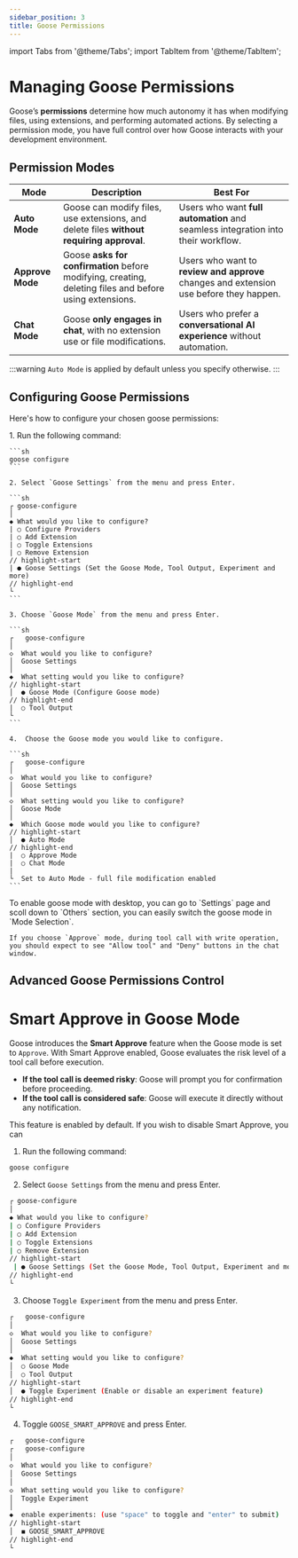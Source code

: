 ```yaml
---
sidebar_position: 3
title: Goose Permissions
---
```


import Tabs from '@theme/Tabs';
import TabItem from '@theme/TabItem';

# Managing Goose Permissions

Goose’s **permissions** determine how much autonomy it has when modifying files, using extensions, and performing automated actions. By selecting a permission mode, you have full control over how Goose interacts with your development environment.

## Permission Modes

| Mode             | Description                                                                                             | Best For                                                                               |
| ---------------- | ------------------------------------------------------------------------------------------------------- | -------------------------------------------------------------------------------------- |
| **Auto Mode**    | Goose can modify files, use extensions, and delete files **without requiring approval**.                | Users who want **full automation** and seamless integration into their workflow.       |
| **Approve Mode** | Goose **asks for confirmation** before modifying, creating, deleting files and before using extensions. | Users who want to **review and approve** changes and extension use before they happen. |
| **Chat Mode**    | Goose **only engages in chat**, with no extension use or file modifications.                            | Users who prefer a **conversational AI experience** without automation.                |

:::warning
`Auto Mode` is applied by default unless you specify otherwise.
:::

## Configuring Goose Permissions

Here's how to configure your chosen goose permissions:

<Tabs groupId="interface">
  <TabItem value="cli" label="Goose CLI" default>
    1. Run the following command:

    ```sh
    goose configure
    ```

    2. Select `Goose Settings` from the menu and press Enter.

    ```sh
    ┌ goose-configure
    │
    ◆ What would you like to configure?
    | ○ Configure Providers
    | ○ Add Extension
    | ○ Toggle Extensions
    | ○ Remove Extension
    // highlight-start
    | ● Goose Settings (Set the Goose Mode, Tool Output, Experiment and more)
    // highlight-end
    └
    ```

    3. Choose `Goose Mode` from the menu and press Enter.

    ```sh
    ┌   goose-configure
    │
    ◇  What would you like to configure?
    │  Goose Settings
    │
    ◆  What setting would you like to configure?
    // highlight-start
    │  ● Goose Mode (Configure Goose mode)
    // highlight-end
    |  ○ Tool Output
    └
    ```

    4.  Choose the Goose mode you would like to configure.

    ```sh
    ┌   goose-configure
    │
    ◇  What would you like to configure?
    │  Goose Settings
    │
    ◇  What setting would you like to configure?
    │  Goose Mode
    │
    ◆  Which Goose mode would you like to configure?
    // highlight-start
    │  ● Auto Mode
    // highlight-end
    |  ○ Approve Mode
    |  ○ Chat Mode
    |
    └  Set to Auto Mode - full file modification enabled
    ```

  </TabItem>
  <TabItem value="ui" label="Goose Desktop">
    To enable goose mode with desktop, you can go to `Settings` page and scoll down to `Others` section, you can easily switch the goose mode in `Mode Selection`.

    If you choose `Approve` mode, during tool call with write operation, you should expect to see "Allow tool" and "Deny" buttons in the chat window.

  </TabItem>
</Tabs>

## Advanced Goose Permissions Control

# Smart Approve in Goose Mode

Goose introduces the **Smart Approve** feature when the Goose mode is set to `Approve`. With Smart Approve enabled, Goose evaluates the risk level of a tool call before execution.

- **If the tool call is deemed risky**: Goose will prompt you for confirmation before proceeding.
- **If the tool call is considered safe**: Goose will execute it directly without any notification.

This feature is enabled by default. If you wish to disable Smart Approve, you can

1. Run the following command:

```sh
goose configure
```

2. Select `Goose Settings` from the menu and press Enter.

```sh
┌ goose-configure
│
◆ What would you like to configure?
| ○ Configure Providers
| ○ Add Extension
| ○ Toggle Extensions
| ○ Remove Extension
// highlight-start
 | ● Goose Settings (Set the Goose Mode, Tool Output, Experiment and more)
// highlight-end
└
```

3. Choose `Toggle Experiment` from the menu and press Enter.

```sh
┌   goose-configure
│
◇  What would you like to configure?
│  Goose Settings
│
◆  What setting would you like to configure?
│  ○ Goose Mode
│  ○ Tool Output
// highlight-start
│  ● Toggle Experiment (Enable or disable an experiment feature)
// highlight-end
└
```

4.  Toggle `GOOSE_SMART_APPROVE` and press Enter.

```sh
┌   goose-configure
┌   goose-configure
│
◇  What would you like to configure?
│  Goose Settings
│
◇  What setting would you like to configure?
│  Toggle Experiment
│
◆  enable experiments: (use "space" to toggle and "enter" to submit)
// highlight-start
│  ◼ GOOSE_SMART_APPROVE
// highlight-end
└
```
